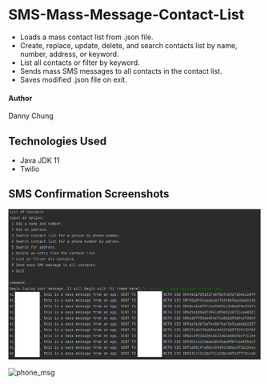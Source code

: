 # SMS-Mass-Message-Contact-List
- Loads a mass contact list from .json file.
- Create, replace, update, delete, and search contacts list by name, number, address, or keyword.
- List all contacts or filter by keyword.
- Sends mass SMS messages to all contacts in the contact list.
- Saves modified .json file on exit.

#### Author
Danny Chung

## Technologies Used
- Java JDK 11
- Twilio

## SMS Confirmation Screenshots

![](./screenshots/mass_messages.png)

![phone_msg](https://user-images.githubusercontent.com/67284108/172097239-b5b90e0f-367f-4dc9-b99e-133e9ec14671.png)
